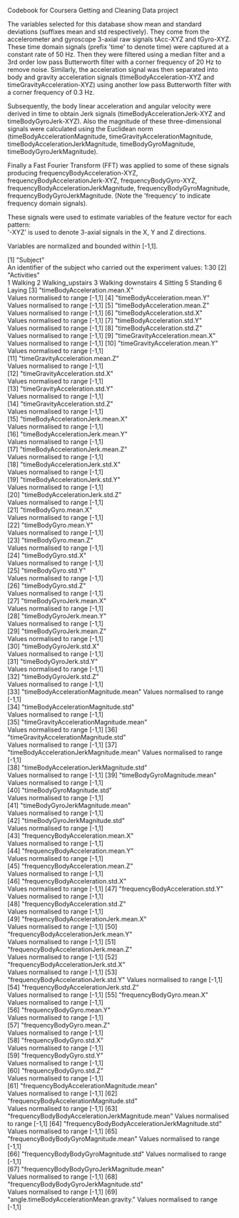 ﻿Codebook for Coursera Getting and Cleaning Data project

The variables selected for this database show mean and standard deviations (suffixes mean and std respectively). They come from the accelerometer and gyroscope 3-axial raw signals tAcc-XYZ and tGyro-XYZ. These time domain signals (prefix 'time' to denote time) were captured at a constant rate of 50 Hz. Then they were filtered using a median filter and a 3rd order low pass Butterworth filter with a corner frequency of 20 Hz to remove noise. Similarly, the acceleration signal was then separated into body and gravity acceleration signals (timeBodyAcceleration-XYZ and timeGravityAcceleration-XYZ) using another low pass Butterworth filter with a corner frequency of 0.3 Hz. 

Subsequently, the body linear acceleration and angular velocity were derived in time to obtain Jerk signals (timeBodyAccelerationJerk-XYZ and timeBodyGyroJerk-XYZ). Also the magnitude of these three-dimensional signals were calculated using the Euclidean norm (timeBodyAccelerationMagnitude, timeGravityAccelerationMagnitude, timeBodyAccelerationJerkMagnitude, timeBodyGyroMagnitude, timeBodyGyroJerkMagnitude). 

Finally a Fast Fourier Transform (FFT) was applied to some of these signals producing frequencyBodyAcceleration-XYZ, frequencyBodyAccelerationJerk-XYZ, frequencyBodyGyro-XYZ, frequencyBodyAccelerationJerkMagnitude, frequencyBodyGyroMagnitude, frequencyBodyGyroJerkMagnitude. (Note the 'frequency' to indicate frequency domain signals). 

These signals were used to estimate variables of the feature vector for each pattern:  
'-XYZ' is used to denote 3-axial signals in the X, Y and Z directions.

Variables are normalized and bounded within [-1,1].

 [1] "Subject"     
        An identifier of the subject who carried out the experiment
        values: 1:30
 [2] "Activities"                                       
         1 Walking
         2 Walking_upstairs
         3 Walking downstairs
         4 Sitting
         5 Standing
         6 Laying
 [3] "timeBodyAcceleration.mean.X"                    
        Values normalised to range [-1,1]
 [4] "timeBodyAcceleration.mean.Y"       
        Values normalised to range [-1,1] 
 [5] "timeBodyAcceleration.mean.Z"       
        Values normalised to range [-1,1] 
 [6] "timeBodyAcceleration.std.X"        
        Values normalised to range [-1,1] 
 [7] "timeBodyAcceleration.std.Y"        
        Values normalised to range [-1,1] 
 [8] "timeBodyAcceleration.std.Z"        
        Values normalised to range [-1,1] 
 [9] "timeGravityAcceleration.mean.X"    
        Values normalised to range [-1,1] 
[10] "timeGravityAcceleration.mean.Y"    
        Values normalised to range [-1,1]             
[11] "timeGravityAcceleration.mean.Z"    
        Values normalised to range [-1,1]        
[12] "timeGravityAcceleration.std.X"     
        Values normalised to range [-1,1]             
[13] "timeGravityAcceleration.std.Y"     
        Values normalised to range [-1,1]             
[14] "timeGravityAcceleration.std.Z"     
        Values normalised to range [-1,1]             
[15] "timeBodyAccelerationJerk.mean.X"   
        Values normalised to range [-1,1]             
[16] "timeBodyAccelerationJerk.mean.Y"   
        Values normalised to range [-1,1]             
[17] "timeBodyAccelerationJerk.mean.Z"   
        Values normalised to range [-1,1]             
[18] "timeBodyAccelerationJerk.std.X"    
        Values normalised to range [-1,1]             
[19] "timeBodyAccelerationJerk.std.Y"    
        Values normalised to range [-1,1]             
[20] "timeBodyAccelerationJerk.std.Z"    
        Values normalised to range [-1,1]             
[21] "timeBodyGyro.mean.X"               
        Values normalised to range [-1,1]             
[22] "timeBodyGyro.mean.Y"               
        Values normalised to range [-1,1]             
[23] "timeBodyGyro.mean.Z"               
        Values normalised to range [-1,1]             
[24] "timeBodyGyro.std.X"                
        Values normalised to range [-1,1]             
[25] "timeBodyGyro.std.Y"                
        Values normalised to range [-1,1]             
[26] "timeBodyGyro.std.Z"                
        Values normalised to range [-1,1]             
[27] "timeBodyGyroJerk.mean.X"           
        Values normalised to range [-1,1]             
[28] "timeBodyGyroJerk.mean.Y"           
        Values normalised to range [-1,1]             
[29] "timeBodyGyroJerk.mean.Z"           
        Values normalised to range [-1,1]             
[30] "timeBodyGyroJerk.std.X"            
        Values normalised to range [-1,1]             
[31] "timeBodyGyroJerk.std.Y"            
        Values normalised to range [-1,1]             
[32] "timeBodyGyroJerk.std.Z"            
        Values normalised to range [-1,1]             
[33] "timeBodyAccelerationMagnitude.mean"
        Values normalised to range [-1,1]             
[34] "timeBodyAccelerationMagnitude.std"         
        Values normalised to range [-1,1]     
[35] "timeGravityAccelerationMagnitude.mean"          
        Values normalised to range [-1,1]
[36] "timeGravityAccelerationMagnitude.std"                   
        Values normalised to range [-1,1]
[37] "timeBodyAccelerationJerkMagnitude.mean" 
        Values normalised to range [-1,1]        
[38] "timeBodyAccelerationJerkMagnitude.std"          
        Values normalised to range [-1,1]
[39] "timeBodyGyroMagnitude.mean"        
        Values normalised to range [-1,1]             
[40] "timeBodyGyroMagnitude.std"         
        Values normalised to range [-1,1]             
[41] "timeBodyGyroJerkMagnitude.mean"    
        Values normalised to range [-1,1]             
[42] "timeBodyGyroJerkMagnitude.std"     
        Values normalised to range [-1,1]             
[43] "frequencyBodyAcceleration.mean.X"  
        Values normalised to range [-1,1]             
[44] "frequencyBodyAcceleration.mean.Y"  
        Values normalised to range [-1,1]             
[45] "frequencyBodyAcceleration.mean.Z"          
        Values normalised to range [-1,1]             
[46] "frequencyBodyAcceleration.std.X"                
        Values normalised to range [-1,1]
[47] "frequencyBodyAcceleration.std.Y"   
        Values normalised to range [-1,1]             
[48] "frequencyBodyAcceleration.std.Z"   
        Values normalised to range [-1,1]             
[49] "frequencyBodyAccelerationJerk.mean.X"           
        Values normalised to range [-1,1]
[50] "frequencyBodyAccelerationJerk.mean.Y"           
        Values normalised to range [-1,1]
[51] "frequencyBodyAccelerationJerk.mean.Z"           
        Values normalised to range [-1,1]
[52] "frequencyBodyAccelerationJerk.std.X"            
        Values normalised to range [-1,1]
[53] "frequencyBodyAccelerationJerk.std.Y"
        Values normalised to range [-1,1]            
[54] "frequencyBodyAccelerationJerk.std.Z"            
        Values normalised to range [-1,1]
[55] "frequencyBodyGyro.mean.X"          
        Values normalised to range [-1,1]             
[56] "frequencyBodyGyro.mean.Y"          
        Values normalised to range [-1,1]             
[57] "frequencyBodyGyro.mean.Z"          
        Values normalised to range [-1,1]             
[58] "frequencyBodyGyro.std.X"           
        Values normalised to range [-1,1]             
[59] "frequencyBodyGyro.std.Y"           
        Values normalised to range [-1,1]             
[60] "frequencyBodyGyro.std.Z"           
        Values normalised to range [-1,1]             
[61] "frequencyBodyAccelerationMagnitude.mean"        
        Values normalised to range [-1,1]
[62] "frequencyBodyAccelerationMagnitude.std"         
        Values normalised to range [-1,1]
[63] "frequencyBodyBodyAccelerationJerkMagnitude.mean"
        Values normalised to range [-1,1]
[64] "frequencyBodyBodyAccelerationJerkMagnitude.std" 
        Values normalised to range [-1,1]
[65] "frequencyBodyBodyGyroMagnitude.mean"
        Values normalised to range [-1,1]            
[66] "frequencyBodyBodyGyroMagnitude.std"
        Values normalised to range [-1,1]             
[67] "frequencyBodyBodyGyroJerkMagnitude.mean"        
        Values normalised to range [-1,1]
[68] "frequencyBodyBodyGyroJerkMagnitude.std"         
        Values normalised to range [-1,1]
[69] "angle.timeBodyAccelerationMean.gravity."
        Values normalised to range [-1,1]